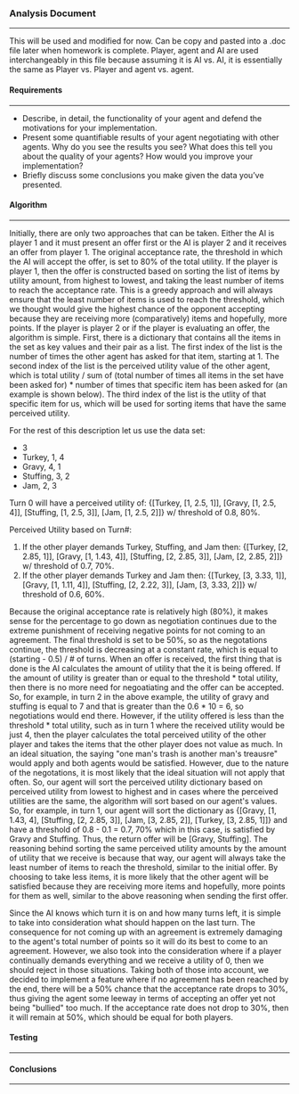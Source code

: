 ### Analysis Document 
---
This will be used and modified for now. Can be copy and pasted into a .doc file later when homework is complete. Player, agent and AI are used interchangeably in this file because assuming it is AI vs. AI, it is essentially the same as Player vs. Player and agent vs. agent.

#### Requirements
--- 
- Describe, in detail, the functionality of your agent and defend the motivations for your implementation.
- Present some quantifiable results of your agent negotiating with other agents. Why do you see the results you see? What does this tell you about the quality of your agents? How would you improve your implementation?
- Briefly discuss some conclusions you make given the data you’ve presented.

#### Algorithm 
---
Initially, there are only two approaches that can be taken. Either the AI is player 1 and it must present an offer first or the AI is player 2 and it receives an offer from player 1. The original acceptance rate, the threshold in which the AI will accept the offer, is set to 80% of the total utility. If the player is player 1, then the offer is constructed based on sorting the list of items by utility amount, from highest to lowest, and taking the least number of items to reach the acceptance rate. This is a greedy approach and will always ensure that the least number of items is used to reach the threshold, which we thought would give the highest chance of the opponent accepting because they are receiving more (comparatively) items and hopefully, more points. If the player is player 2 or if the player is evaluating an offer, the algorithm is simple. First, there is a dictionary that contains all the items in the set as key values and their pair as a list. The first index of the list is the number of times the other agent has asked for that item, starting at 1. The second index of the list is the perceived utility value of the other agent, which is total utility / sum of (total number of times all items in the set have been asked for) * number of times that specific item has been asked for (an example is shown below). The third index of the list is the utlity of that specific item for us, which will be used for sorting items that have the same perceived utility. 

For the rest of this description let us use the data set:
- 3
- Turkey, 1, 4 
- Gravy, 4, 1
- Stuffing, 3, 2
- Jam, 2, 3

Turn 0 will have a perceived utility of: 
{[Turkey, [1, 2.5, 1]], [Gravy, [1, 2.5, 4]], [Stuffing, [1, 2.5, 3]], [Jam, [1, 2.5, 2]]} w/ threshold of 0.8, 80%. 

Perceived Utility based on Turn#: 

1. If the other player demands Turkey, Stuffing, and Jam then: {[Turkey, [2, 2.85, 1]], [Gravy, [1, 1.43, 4]], [Stuffing, [2, 2.85, 3]], [Jam, [2, 2.85, 2]]} w/ threshold of 0.7, 70%.
2. If the other player demands Turkey and Jam then: {[Turkey, [3, 3.33, 1]], [Gravy, [1, 1.11, 4]], [Stuffing, [2, 2.22, 3]], [Jam, [3, 3.33, 2]]} w/ threshold of 0.6, 60%. 

Because the original acceptance rate is relatively high (80%), it makes sense for the percentage to go down as negotiation continues due to the extreme punishment of receiving negative points for not coming to an agreement. The final threshold is set to be 50%, so as the negotations continue, the threshold is decreasing at a constant rate, which is equal to (starting - 0.5) / # of turns. When an offer is received, the first thing that is done is the AI calculates the amount of utility that the it is being offered. If the amount of utility is greater than or equal to the threshold * total utility, then there is no more need for negoatiating and the offer can be accepted. So, for example, in turn 2 in the above example, the utility of gravy and stuffing is equal to 7 and that is greater than the 0.6 * 10 = 6, so negotiations would end there. However, if the utility offered is less than the threshold * total utility, such as in turn 1 where the received utility would be just 4, then the player calculates the total perceived utility of the other player and takes the items that the other player does not value as much. In an ideal situation, the saying "one man's trash is another man's treausre" would apply and both agents would be satisfied. However, due to the nature of the negotations, it is most likely that the ideal situation will not apply that often. So, our agent will sort the perceived utility dictionary based on perceived utility from lowest to highest and in cases where the perceived utilities are the same, the algorithm will sort based on our agent's values. So, for example, in turn 1, our agent will sort the dictionary as {[Gravy, [1, 1.43, 4], [Stuffing, [2, 2.85, 3]], [Jam, [3, 2.85, 2]], [Turkey, [3, 2.85, 1]]} and have a threshold of 0.8 - 0.1 = 0.7, 70% which in this case, is satisfied by Gravy and Stuffing. Thus, the return offer will be [Gravy, Stuffing]. The reasoning behind sorting the same perceived utility amounts by the amount of utility that we receive is because that way, our agent will always take the least number of items to reach the threshold, similar to the initial offer. By choosing to take less items, it is more likely that the other agent will be satisfied because they are receiving more items and hopefully, more points for them as well, similar to the above reasoning when sending the first offer. 

Since the AI knows which turn it is on and how many turns left, it is simple to take into consideration what should happen on the last turn. The consequence for not coming up with an agreement is extremely damaging to the agent's total number of points so it will do its best to come to an agreement. However, we also took into the consideration where if a player continually demands everything and we receive a utility of 0, then we should reject in those situations. Taking both of those into account, we decided to implement a feature where if no agreement has been reached by the end, there will be a 50% chance that the acceptance rate drops to 30%, thus giving the agent some leeway in terms of accepting an offer yet not being "bullied" too much. If the acceptance rate does not drop to 30%, then it will remain at 50%, which should be equal for both players. 

#### Testing
---


#### Conclusions
---
